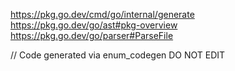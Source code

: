 
https://pkg.go.dev/cmd/go/internal/generate
https://pkg.go.dev/go/ast#pkg-overview
https://pkg.go.dev/go/parser#ParseFile

// Code generated via enum_codegen DO NOT EDIT